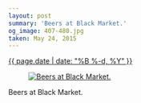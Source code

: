 ```yaml
---
layout: post
summary: 'Beers at Black Market.'
og_image: 407-480.jpg
taken: May 24, 2015
---
```


<div class="post">
 <time>
  <a href="/407">
   {{ page.date | date: "%B %-d, %Y" }}
  </a>
 </time>
 <a href="/407">
  <figure data-taken="5/24/2015">
   <img alt="Beers at Black Market." sizes="(min-width: 700px) 50vw, calc(100vw - 2rem)" src="{{ site.assets_url }}/407-240.jpg" srcset="{{ site.assets_url }}/407-480.jpg 480w, {{ site.assets_url }}/407-360.jpg 360w, {{ site.assets_url }}/407-240.jpg 240w, {{ site.assets_url }}/407-120.jpg 120w"/>
  </figure>
 </a>
 <span>
  Beers at Black Market.
 </span>
</div>
